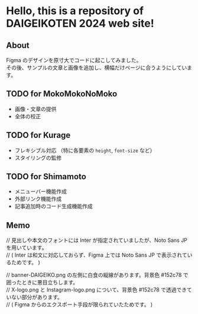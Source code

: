 # Hello, this is a repository of DAIGEIKOTEN 2024 web site!  
  
  
## About
Figma のデザインを原寸大でコードに起こしてみました。  
その後、サンプルの文章と画像を追加し、横幅だけページに合うようにしています。  
  
  
## TODO for MokoMokoNoMoko
* 画像・文章の提供
* 全体の校正
  
## TODO for Kurage
* フレキシブル対応
  （特に各要素の `height`, `font-size` など）
* スタイリングの監修
  
## TODO for Shimamoto
* メニューバー機能作成
* 外部リンク機能作成
* 記事追加時のコード生成機能作成

  
## Memo
// 見出しや本文のフォントには Inter が指定されていましたが、Noto Sans JP を用いています。  
// ( Inter は和文に対応しておらず、Figma 上では Noto Sans JP で表示されているためです。 )  
  
// banner-DAIGEIKO.png の左側に白食の縦線があります。背景色 #152c78 で囲ったときに悪目立ちします。  
// X-logo.png と Instagram-logo.png について、背景色 #152c78 で透過できていない部分があります。  
// ( Figma からのエクスポート手段が限られていたためです。 )  
